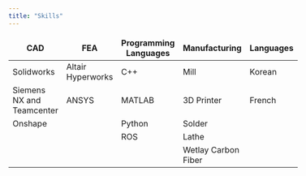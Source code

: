 ```yaml
---
title: "Skills"
---
```


<style>
table {
    border-collapse: collapse;
    width: 100%;
    max-height: none !important;
    overflow: visible !important;
}
table, th, td {
   border: none;
}
blockquote {
    border-left: none;
    padding-left: 10px;
}
.main-container {
  max-width: unset;
}
</style>

| CAD                             | FEA               | Programming Languages | Manufacturing            | Languages |
| ---                             | ---               | ---                   | ---                      | ---       |        
| Solidworks                      | Altair Hyperworks | C++                   | Mill                     | Korean    |
| Siemens NX and Teamcenter       | ANSYS             | MATLAB                | 3D Printer               | French    |   
| Onshape                         |                   | Python                | Solder                   |           |
|                                 |                   | ROS                   | Lathe                    |           |
|                                 |                   |                       | Wetlay Carbon Fiber      |           |
